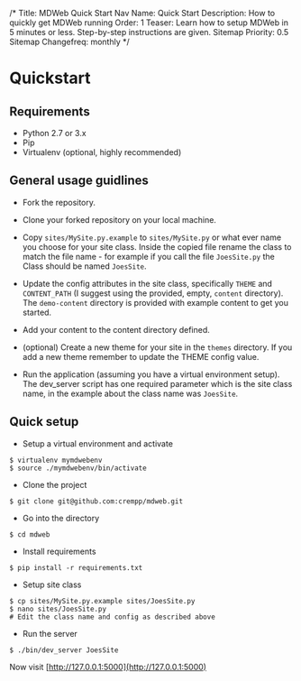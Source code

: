 /*
Title: MDWeb Quick Start
Nav Name: Quick Start
Description: How to quickly get MDWeb running
Order: 1
Teaser: Learn how to setup MDWeb in 5 minutes or less. Step-by-step
    instructions are given.
Sitemap Priority: 0.5
Sitemap Changefreq: monthly
*/

# Quickstart

## Requirements
* Python 2.7 or 3.x
* Pip
* Virtualenv (optional, highly recommended)


## General usage guidlines

* Fork the repository.

* Clone your forked repository on your local machine.

* Copy `sites/MySite.py.example` to `sites/MySite.py` or what ever name you 
  choose for your site class. Inside the copied file rename the class to match
  the file name - for example if you call the file `JoesSite.py` the Class
  should be named `JoesSite`.
  
* Update the config attributes in the site class, specifically `THEME` and 
  `CONTENT_PATH` (I suggest using the provided, empty, `content` directory).
  The `demo-content` directory is provided with example content to get you 
  started. 
  
* Add your content to the content directory defined.

* (optional) Create a new theme for your site in the `themes` directory. If 
  you add a new theme remember to update the THEME config value.

* Run the application (assuming you have a virtual environment setup). The
  dev_server script has one required parameter which is the site class name,
  in the example about the class name was `JoesSite`.


## Quick setup
* Setup a virtual environment and activate
```
$ virtualenv mymdwebenv
$ source ./mymdwebenv/bin/activate
```
* Clone the project
```
$ git clone git@github.com:crempp/mdweb.git
```
* Go into the directory
```
$ cd mdweb
```
* Install requirements
```
$ pip install -r requirements.txt
```
* Setup site class
```
$ cp sites/MySite.py.example sites/JoesSite.py
$ nano sites/JoesSite.py
# Edit the class name and config as described above
```
* Run the server
```
$ ./bin/dev_server JoesSite
```

Now visit [http://127.0.0.1:5000](http://127.0.0.1:5000)
